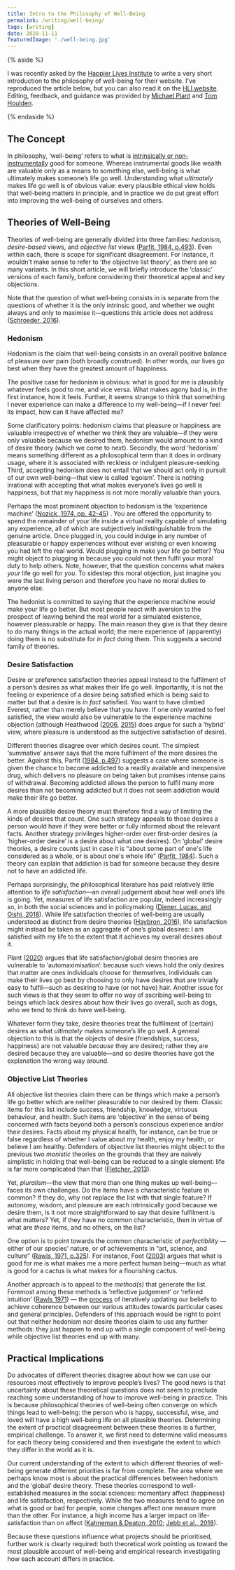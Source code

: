 ```yaml
---
title: Intro to the Philosophy of Well-Being
permalink: /writing/well-being/
tags: [writing]
date: 2020-11-11
featuredImage: './well-being.jpg'
---
```


{% aside %}

I was recently asked by the <a href='https://www.happierlivesinstitute.org'>Happier Lives Institute</a> to write a very short introduction to the philosophy of well-being for their website. I've reproduced the article below, but you can also read it on the <a href='https://www.happierlivesinstitute.org/intro_philosophy_of_well-being.html'>HLI website</a>. Editing, feedback, and guidance was provided by <a href='https://www.plantinghappiness.co.uk/'>Michael Plant</a> and <a href='https://twitter.com/tommhoulden'>Tom Houlden</a>.

{% endaside %}

## The Concept

In philosophy, ‘well-being’ refers to what is [intrinsically or non-instrumentally](https://plato.stanford.edu/entries/value-intrinsic-extrinsic/) good for someone. Whereas instrumental goods like wealth are valuable only as a means to something else, well-being is what ultimately makes someone’s life go well. Understanding what *ultimately* makes life go well is of obvious value: every plausible ethical view  holds that well-being matters in principle, and in practice we do put  great effort into improving the well-being of ourselves and others.

## Theories of Well-Being

Theories of well-being are generally divided into three families: *hedonism*, *desire-based* views, and *objective list* views ([Parfit, 1984, p.493](https://rintintin.colorado.edu/~vancecd/phil1100/Parfit1.pdf)). Even within each, there is scope for significant disagreement. For instance, it wouldn’t make sense to refer to ‘*the* objective list theory’, as there are so many variants. In this short  article, we will briefly introduce the ‘classic’ versions of each  family, before considering their theoretical appeal and key objections.

Note that the question of what well-being consists in is separate from the  questions of whether it is the only intrinsic good, and whether we ought always and only to maximise it—questions this article does not address ([Schroeder, 2016](https://plato.stanford.edu/entries/value-theory/)).

### Hedonism

Hedonism is the claim that well-being consists in an overall positive balance of pleasure over pain (both broadly construed). In other words, our lives  go best when they have the greatest amount of happiness.

The positive case for hedonism is obvious: what is good for me is plausibly whatever feels good to me, and vice versa. What makes agony bad is, in  the first instance, how it feels. Further, it seems strange to think  that something I never experience can make a difference to my  well-being—if I never feel its impact, how can it have affected me? 

Some clarificatory points: hedonism claims that pleasure or happiness are  valuable irrespective of whether we think they are valuable—if they were only valuable because we desired them, hedonism would amount to a kind  of desire theory (which we come to next). Secondly, the word ‘hedonism’  means something different as a philosophical term than it does in  ordinary usage, where it is associated with reckless or indulgent  pleasure-seeking. Third, accepting hedonism does not entail that we  should act only in pursuit of our own well-being—that view is called  ‘egoism’. There is nothing irrational with accepting that what makes  everyone’s lives go well is happiness, but that my happiness is not more morally valuable than yours.

Perhaps the most prominent objection to hedonism is the ‘experience machine’ ([Nozick, 1974, pp. 42-45](https://en.wikipedia.org/wiki/Anarchy,_State,_and_Utopia)) . You are offered the opportunity to spend the remainder of your life  inside a virtual reality capable of simulating any experience, all of  which are subjectively indistinguishable from the genuine article. Once  plugged in, you could indulge in any number of pleasurable or happy  experiences without ever wishing or even knowing you had left the real  world. Would plugging in make your life go better? You might object to plugging in because you could not then fulfil your moral duty to help others. Note, however, that the question concerns what makes *your* life go well for *you*. To sidestep this moral objection, just imagine you were the last living person and therefore you have no moral duties to anyone else.

The hedonist is committed to saying that the experience machine *would* make your life go better. But most people react with aversion to the  prospect of leaving behind the real world for a simulated existence,  however pleasurable or happy. The main reason they give is that they  desire to do many things in the actual world; the mere experience of  (apparently) doing them is no substitute for *in fact* doing them. This suggests a second family of theories.

### Desire Satisfaction

Desire or preference satisfaction theories appeal instead to the fulfilment of a person’s desires as what makes their life go well. Importantly, it is not the feeling or experience of a desire being satisfied which is  being said to matter but that a desire is *in fact* satisfied. You want to have climbed Everest, rather than merely believe that you have. If one only wanted to feel satisfied, the view would  also be vulnerable to the experience machine objection (although  Heathwood ([2006](https://philpapers.org/rec/HEADSA), [2015](https://philpapers.org/rec/HEADT)) does argue for such a ‘hybrid’ view, where pleasure is understood as the subjective satisfaction of desire).

Different theories disagree over which desires count. The simplest ‘summative’  answer says that the more fulfilment of the more desires the better.  Against this, Parfit ([1984, p.497](https://rintintin.colorado.edu/~vancecd/phil1100/Parfit1.pdf)) suggests a case where someone is given the chance to become addicted to a readily available and inexpensive drug, which delivers no pleasure on being taken but promises intense pains of withdrawal. Becoming addicted allows the person to fulfil many more desires than not becoming addicted but it does not seem addiction would make their life go better.

A more plausible desire theory must therefore find a way of limiting the  kinds of desires that count. One such strategy appeals to those desires a person would have if they were better or fully informed about the  relevant facts. Another strategy privileges higher-order over  first-order desires (a ‘higher-order desire’ is a desire about what one  desires). On ‘global’ desire theories, a desire counts  just in case it is “about some part of one's life considered as a whole, or is about one's whole life” ([Parfit, 1984](https://rintintin.colorado.edu/~vancecd/phil1100/Parfit1.pdf)). Such a theory can explain that addiction is bad for someone because they desire not to have an addicted life.

Perhaps surprisingly, the philosophical literature has paid relatively little attention to *life satisfaction*—an overall judgement about how well one’s life is going. Yet, measures of  life satisfaction are popular, indeed increasingly so, in both the  social sciences and in policymaking ([Diener, Lucas, and Oishi, 2018](https://www.collabra.org/article/10.1525/collabra.115/)). While life satisfaction theories of well-being are usually understood as distinct from desire theories ([Haybron, 2016](https://www.oxfordhandbooks.com/view/10.1093/oxfordhb/9780199325818.001.0001/oxfordhb-9780199325818-e-11)), life satisfaction might instead be taken as an aggregate of one’s  global desires: I am satisfied with my life to the extent that it  achieves my overall desires about it.

Plant ([2020](https://www.happierlivesinstitute.org/life-satisfaction.html)) argues that life satisfaction/global desire theories are vulnerable to  ‘automaximisation’: because such views hold the only desires that matter are ones individuals choose for themselves, individuals can make their  lives go best by choosing to only have desires that are  trivially easy to fulfil—such as desiring to have (or not have) hair.  Another issue for such views is that they seem to offer no way of  ascribing well-being to beings which lack desires about how their lives  go overall, such as dogs, who we tend to think do have well-being.

Whatever form they take, desire theories treat the fulfilment of (certain) desires as what *ultimately* makes someone’s life go well. A general objection to this is that the objects of desire (friendships, success, happiness) are not valuable *because* they are desired; rather they are desired because they are valuable—and so  desire theories have got the explanation the wrong way around.

### Objective List Theories

All objective list theories claim there can be things which make a person’s life go better which are neither pleasurable to nor desired by them.  Classic items for this list include success, friendship, knowledge,  virtuous behaviour, and health. Such items are ‘objective’ in the sense  of being concerned with facts beyond both a person’s conscious  experience and/or their desires. Facts about my physical health, for  instance, can be true or false regardless of whether I value about my  health, enjoy my health, or believe I am healthy. Defenders of objective list theories might object to the previous two *monistic* theories on the grounds that they are naively simplistic in holding that well-being can be reduced to a single element: life is far more complicated than  that ([Fletcher, 2013](https://www.cambridge.org/core/journals/utilitas/article/fresh-start-for-the-objectivelist-theory-of-wellbeing/FEBC85BA9E26F0CF5E6855797CD96D78)). 

Yet, *pluralism*—the view that more than one thing makes up well-being—faces its own  challenges. Do the items have a characteristic feature in common? If  they do, why not replace the list with that single feature? If autonomy, wisdom, and pleasure are each intrinsically good because we desire  them, is it not more straightforward to say that desire fulfilment is  what matters? Yet, if they have no common characteristic, then in virtue of what are *these* items, and no others, on the list? 

One option is to point towards the common characteristic of *perfectibility* —either of our species’ nature, or of achievements in “art, science, and culture” ([Rawls, 1971, p.325](https://en.wikipedia.org/wiki/A_Theory_of_Justice)). For instance, Foot ([2003](https://philpapers.org/rec/FOONG)) argues that what is good for me is what makes me a more perfect human  being—much as what is good for a cactus is what makes for a flourishing  cactus.

Another approach is to appeal to the *method(s)* that generate the list. Foremost among these methods is ‘reflective judgement’ or ‘refined intuition’ ([Rawls 1971](https://en.wikipedia.org/wiki/A_Theory_of_Justice)) — the [process](https://plato.stanford.edu/entries/reflective-equilibrium/) of iteratively updating our beliefs to achieve coherence between our various attitudes towards particular  cases and general principles. Defenders of this approach would be right  to point out that neither hedonism nor desire theories claim to use any  further methods: they just happen to end up with a single component of  well-being while objective list theories end up with many.

## Practical Implications

Do advocates of different theories disagree about how we can use our  resources most effectively to improve people’s lives? The good news is  that uncertainty about these theoretical questions does not seem to  preclude reaching some understanding of how to improve well-being in  practice. This is because philosophical theories of well-being often  converge on which things lead to well-being: the person who is happy,  successful, wise, and loved will have a high well-being life on all  plausible theories. Determining the extent of practical disagreement  between these theories is a further, empirical challenge. To answer it,  we first need to determine valid measures for each theory being  considered and then investigate the extent to which they differ in the  world as it is. 

Our current  understanding of the extent to which different theories of well-being  generate different priorities is far from complete. The area where we  perhaps know most is about the practical differences between hedonism  and the ‘global’ desire theory. These theories correspond to  well-established measures in the social sciences: momentary affect  (happiness) and life satisfaction, respectively. While the two measures  tend to agree on what is good or bad for people, some  changes affect one measure more than the other. For instance, a high  income has a larger impact on life-satisfaction than on affect ([Kahneman & Deaton, 2010](https://www.pnas.org/content/107/38/16489); [Jebb et al., 2018](https://www.nature.com/articles/s41562-017-0277-0)).

Because these questions influence what projects should be prioritised, further  work is clearly required: both theoretical work pointing us toward the  most plausible account of well-being and empirical research  investigating how each account differs in practice.